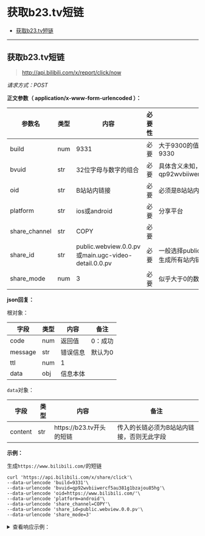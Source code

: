 # 获取b23.tv短链

- [获取b23.tv短链](#获取b23.tv短链)

---

## 获取b23.tv短链

> http://api.bilibili.com/x/report/click/now 

*请求方式：POST*

**正文参数（ application/x-www-form-urlencoded ）：**

| 参数名   | 类型 | 内容         | 必要性 | 备注                          |
| -------- | ---- | ------------ | ------ | ----------------------------- |
| build | num  | 9331 | 必要 | 大于9300的值均可，如9301, 9320, 9330 |
| bvuid | str  | 32位字母与数字的组合 | 必要 | 具体含义未知，如qp92wvbiiwercf5au381g1bzajou85hg |
| oid | str | B站站内链接 | 必要 | 必须是B站站内链接 |
| platform | str | ios或android | 必要 | 分享平台 |
| share_channel | str | COPY | 必要 |      |
| share_id | str | public.webview.0.0.pv或main.ugc-video-detail.0.0.pv | 必要 | 一般选择public.webview.0.0.pv，可以生成所有站内链接 |
| share_mode | num | 3 | 必要 | 似乎大于0的数字均可 |

**json回复：**

根对象：

| 字段    | 类型 | 内容     | 备注    |
| ------- | ---- | -------- | ------- |
| code    | num  | 返回值   | 0：成功 |
| message | str  | 错误信息 | 默认为0 |
| ttl     | num  | 1        |         |
| data    | obj  | 信息本体 |         |

`data`对象：

| 字段 | 类型 | 内容         | 备注 |
| ---- | ---- | ------------ | ---- |
| content  | str  | https:‬//b23.tv开头的短链 | 传入的长链必须为B站站内链接，否则无此字段 |

**示例：**

生成`https://www.bilibili.com/`的短链

```shell
curl 'https://api.bilibili.com/x/share/click'\
--data-urlencode 'build=9331'\
--data-urlencode 'bvuid=qp92wvbiiwercf5au381g1bzajou85hg'\
--data-urlencode 'oid=https://www.bilibili.com/'\
--data-urlencode 'platform=android'\
--data-urlencode 'share_channel=COPY'\
--data-urlencode 'share_id=public.webview.0.0.pv'\
--data-urlencode 'share_mode=3'
```

<details>

<summary>查看响应示例：</summary>

```json
{
	"code": 0,
	"message": "0",
	"ttl": 1,
	"data": {
		"content": "https://b23.tv/El8pMD"
	}
}
```

</details>
